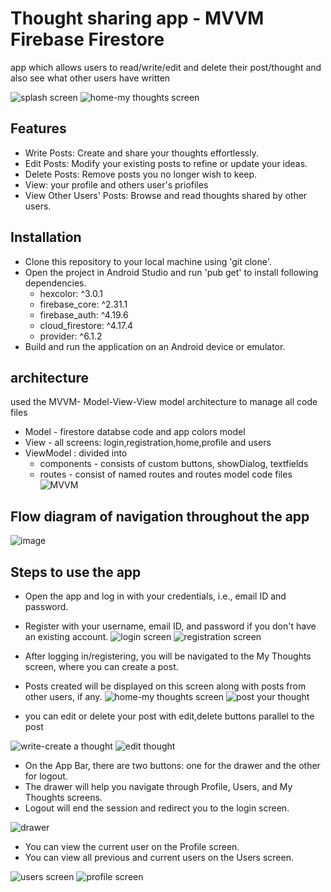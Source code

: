 # Thought sharing app - MVVM Firebase Firestore
app which allows users to read/write/edit and delete their post/thought and also see what other users have written

![splash screen](https://github.com/androidclubvitbhopal/Temp_Predict-O-R/assets/118997882/28b7a9f6-291e-4085-9ed5-1564534081fc) ![home-my thoughts screen](https://github.com/androidclubvitbhopal/Temp_Predict-O-R/assets/118997882/1fff6dbe-281c-4bc8-aec9-d0fb63f0f468)

## Features
* Write Posts: Create and share your thoughts effortlessly.
* Edit Posts: Modify your existing posts to refine or update your ideas.
* Delete Posts: Remove posts you no longer wish to keep.
* View: your profile and others user's priofiles
* View Other Users' Posts: Browse and read thoughts shared by other users.

## Installation
* Clone this repository to your local machine using 'git clone'.
* Open the project in Android Studio and run 'pub get' to install following dependencies.
  * hexcolor: ^3.0.1
  * firebase_core: ^2.31.1
  * firebase_auth: ^4.19.6
  * cloud_firestore: ^4.17.4
  * provider: ^6.1.2
* Build and run the application on an Android device or emulator.

## architecture
used the MVVM- Model-View-View model architecture to manage all code files
* Model - firestore databse code and app colors model
* View - all screens: login,registration,home,profile and users
* ViewModel : divided into
   * components - consists of custom buttons, showDialog, textfields
   * routes - consist of named routes and routes model code files
![MVVM](https://github.com/androidclubvitbhopal/Temp_Predict-O-R/assets/118997882/7783c2a0-b273-427f-a87a-f05aa1d2b643)

  
## Flow diagram of navigation throughout the app
![image](https://github.com/AyushmanKS/MemoNeet-Task-FlutterApp/assets/118997882/8db7ab5e-0433-4b93-9812-e4d27556d560)

## Steps to use the app
* Open the app and log in with your credentials, i.e., email ID and password.
* Register with your username, email ID, and password if you don't have an existing account.
![login screen](https://github.com/androidclubvitbhopal/Temp_Predict-O-R/assets/118997882/cd710957-2c42-4ff6-818d-b4685452bb35) ![registration screen](https://github.com/androidclubvitbhopal/Temp_Predict-O-R/assets/118997882/ebe47ed9-75de-446e-8586-aaeee5a281ed) 

* After logging in/registering, you will be navigated to the My Thoughts screen, where you can create a post.
* Posts created will be displayed on this screen along with posts from other users, if any.
![home-my thoughts screen](https://github.com/androidclubvitbhopal/Temp_Predict-O-R/assets/118997882/09564b8a-3d5c-4671-b3e5-52d88045dc17)
![post your thought](https://github.com/androidclubvitbhopal/Temp_Predict-O-R/assets/118997882/a2e44d58-702b-4aef-b9a1-6693b80813fc)
  
* you can edit or delete your post with edit,delete buttons parallel to the post
  
![write-create a thought](https://github.com/androidclubvitbhopal/Temp_Predict-O-R/assets/118997882/c8620c4e-e3bf-4b08-920b-9554a0c2e884)
![edit thought](https://github.com/androidclubvitbhopal/Temp_Predict-O-R/assets/118997882/3a2b6385-cb87-456d-9f31-1fab6f483ddf)  

  
* On the App Bar, there are two buttons: one for the drawer and the other for logout.
* The drawer will help you navigate through Profile, Users, and My Thoughts screens.
* Logout will end the session and redirect you to the login screen.

![drawer](https://github.com/androidclubvitbhopal/Temp_Predict-O-R/assets/118997882/0b76adf7-03ed-4861-be65-9d8aa7365424)
  
* You can view the current user on the Profile screen.
* You can view all previous and current users on the Users screen.

![users screen](https://github.com/androidclubvitbhopal/Temp_Predict-O-R/assets/118997882/534b56d5-219a-4e9a-b918-8d6fd34cbb33)
![profile screen](https://github.com/androidclubvitbhopal/Temp_Predict-O-R/assets/118997882/914a16ba-a274-4044-95de-7f3701d1264f)

